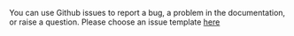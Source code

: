 You can use Github issues to report a bug, a problem in the documentation, or raise a question.
Please choose an issue template [here](https://github.com/applicaster/android-url-redirection-plugin/issues/new/choose)
